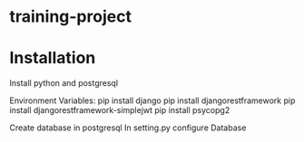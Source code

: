 # training-project

# Installation
Install python and postgresql


Environment Variables:
pip install django
pip install djangorestframework
pip install djangorestframework-simplejwt
pip install psycopg2

Create database in postgresql
In setting.py configure Database
